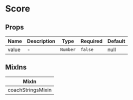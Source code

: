 # Score

## Props

<!-- @vuese:Score:props:start -->
|Name|Description|Type|Required|Default|
|---|---|---|---|---|
|value|-|`Number`|`false`|null|

<!-- @vuese:Score:props:end -->


## MixIns

<!-- @vuese:Score:mixIns:start -->
|MixIn|
|---|
|coachStringsMixin|

<!-- @vuese:Score:mixIns:end -->
